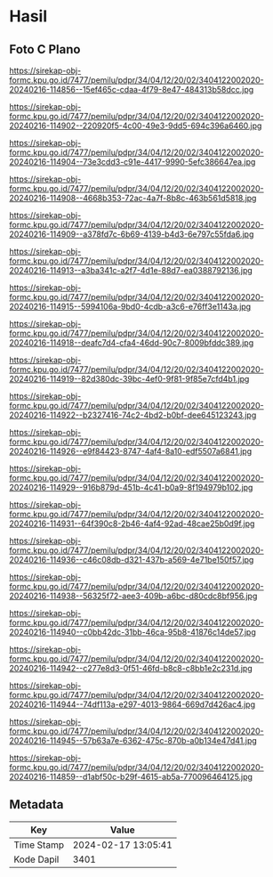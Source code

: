 # Hasil

## Foto C Plano

https://sirekap-obj-formc.kpu.go.id/7477/pemilu/pdpr/34/04/12/20/02/3404122002020-20240216-114856--15ef465c-cdaa-4f79-8e47-484313b58dcc.jpg

https://sirekap-obj-formc.kpu.go.id/7477/pemilu/pdpr/34/04/12/20/02/3404122002020-20240216-114902--220920f5-4c00-49e3-9dd5-694c396a6460.jpg

https://sirekap-obj-formc.kpu.go.id/7477/pemilu/pdpr/34/04/12/20/02/3404122002020-20240216-114904--73e3cdd3-c91e-4417-9990-5efc386647ea.jpg

https://sirekap-obj-formc.kpu.go.id/7477/pemilu/pdpr/34/04/12/20/02/3404122002020-20240216-114908--4668b353-72ac-4a7f-8b8c-463b561d5818.jpg

https://sirekap-obj-formc.kpu.go.id/7477/pemilu/pdpr/34/04/12/20/02/3404122002020-20240216-114909--a378fd7c-6b69-4139-b4d3-6e797c55fda6.jpg

https://sirekap-obj-formc.kpu.go.id/7477/pemilu/pdpr/34/04/12/20/02/3404122002020-20240216-114913--a3ba341c-a2f7-4d1e-88d7-ea0388792136.jpg

https://sirekap-obj-formc.kpu.go.id/7477/pemilu/pdpr/34/04/12/20/02/3404122002020-20240216-114915--5994106a-9bd0-4cdb-a3c6-e76ff3e1143a.jpg

https://sirekap-obj-formc.kpu.go.id/7477/pemilu/pdpr/34/04/12/20/02/3404122002020-20240216-114918--deafc7d4-cfa4-46dd-90c7-8009bfddc389.jpg

https://sirekap-obj-formc.kpu.go.id/7477/pemilu/pdpr/34/04/12/20/02/3404122002020-20240216-114919--82d380dc-39bc-4ef0-9f81-9f85e7cfd4b1.jpg

https://sirekap-obj-formc.kpu.go.id/7477/pemilu/pdpr/34/04/12/20/02/3404122002020-20240216-114922--b2327416-74c2-4bd2-b0bf-dee645123243.jpg

https://sirekap-obj-formc.kpu.go.id/7477/pemilu/pdpr/34/04/12/20/02/3404122002020-20240216-114926--e9f84423-8747-4af4-8a10-edf5507a6841.jpg

https://sirekap-obj-formc.kpu.go.id/7477/pemilu/pdpr/34/04/12/20/02/3404122002020-20240216-114929--916b879d-451b-4c41-b0a9-8f194979b102.jpg

https://sirekap-obj-formc.kpu.go.id/7477/pemilu/pdpr/34/04/12/20/02/3404122002020-20240216-114931--64f390c8-2b46-4af4-92ad-48cae25b0d9f.jpg

https://sirekap-obj-formc.kpu.go.id/7477/pemilu/pdpr/34/04/12/20/02/3404122002020-20240216-114936--c46c08db-d321-437b-a569-4e71be150f57.jpg

https://sirekap-obj-formc.kpu.go.id/7477/pemilu/pdpr/34/04/12/20/02/3404122002020-20240216-114938--56325f72-aee3-409b-a6bc-d80cdc8bf956.jpg

https://sirekap-obj-formc.kpu.go.id/7477/pemilu/pdpr/34/04/12/20/02/3404122002020-20240216-114940--c0bb42dc-31bb-46ca-95b8-41876c14de57.jpg

https://sirekap-obj-formc.kpu.go.id/7477/pemilu/pdpr/34/04/12/20/02/3404122002020-20240216-114942--c277e8d3-0f51-46fd-b8c8-c8bb1e2c231d.jpg

https://sirekap-obj-formc.kpu.go.id/7477/pemilu/pdpr/34/04/12/20/02/3404122002020-20240216-114944--74df113a-e297-4013-9864-669d7d426ac4.jpg

https://sirekap-obj-formc.kpu.go.id/7477/pemilu/pdpr/34/04/12/20/02/3404122002020-20240216-114945--57b63a7e-6362-475c-870b-a0b134e47d41.jpg

https://sirekap-obj-formc.kpu.go.id/7477/pemilu/pdpr/34/04/12/20/02/3404122002020-20240216-114859--d1abf50c-b29f-4615-ab5a-770096464125.jpg


## Metadata

| Key        | Value               |
| ---------- | ------------------- |
| Time Stamp | 2024-02-17 13:05:41 |
| Kode Dapil | 3401                |



